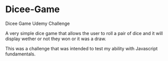 # Dicee-Game
Dicee Game Udemy Challenge

A very simple dice game that allows the user to roll a pair of dice and it will display wether or not they won or it was a draw. 

This was a challenge that was intended to test my ability with Javascript fundamentals.
